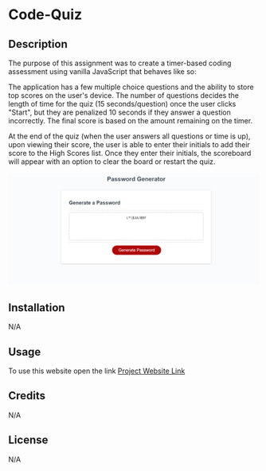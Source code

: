 # Code-Quiz

## Description

The purpose of this assignment was to create a timer-based coding assessment using vanilla JavaScript that behaves like so:

The application has a few multiple choice questions and the ability to store top scores on the user's device. The number of questions decides the length of time for the quiz (15 seconds/question) once the user clicks "Start", but they are penalized 10 seconds if they answer a question incorrectly. The final score is based on the amount remaining on the timer.

At the end of the quiz (when the user answers all questions or time is up), upon viewing their score, the user is able to enter their initials to add their score to the High Scores list. Once they enter their initials, the scoreboard will appear with an option to clear the board or restart the quiz.

![Website Page](https://github.com/Dantas11/Password-Generator/blob/main/Assets/images/passwordgeneratorimage.png)


## Installation

N/A

## Usage

To use this website open the link [Project Website Link](https://dantas11.github.io/Code-Quiz/)

## Credits

N/A

## License

N/A
